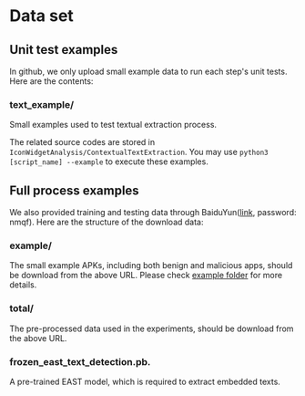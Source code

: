 # Data set

## Unit test examples

In github, we only upload small example data to run each step's unit tests. Here are the contents:

### text_example/

Small examples used to test textual extraction process.

The related source codes are stored in `IconWidgetAnalysis/ContextualTextExtraction`.
You may use `python3 [script_name] --example` to execute these examples.

## Full process examples

We also provided training and testing data through BaiduYun([link](https://pan.baidu.com/s/1E0iE-Nm8xx4qsFB6PnkYwA), password: nmqf). Here are the structure of the download data:

### example/
The small example APKs, including both benign and malicious apps, should be download from the above URL.
Please check [example folder](example) for more details.

### total/
The pre-processed data used in the experiments, should be download from the above URL.

### frozen_east_text_detection.pb.
A pre-trained EAST model, which is required to extract embedded texts.
